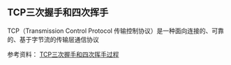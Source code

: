 ## TCP三次握手和四次挥手

TCP（Transmission Control Protocol 传输控制协议）是一种面向连接的、可靠的、基于字节流的传输层通信协议


参考资料：
[TCP三次握手和四次挥手过程](https://www.cnblogs.com/Andya/p/7272462.html)
